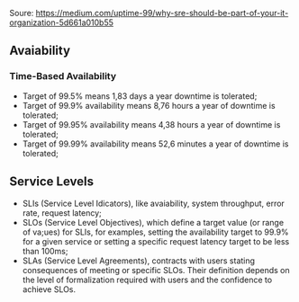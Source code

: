 Soure: https://medium.com/uptime-99/why-sre-should-be-part-of-your-it-organization-5d661a010b55
## Avaiability

### Time-Based Availability

* Target of 99.5% means 1,83 days a year downtime is tolerated;
* Target of 99.9% availability means 8,76 hours a year of downtime is tolerated;
* Target of 99.95% availability means 4,38 hours a year of downtime is tolerated;
* Target of 99.99% availability means 52,6 minutes a year of downtime is tolerated;

## Service Levels

* SLIs (Service Level Idicators), like avaiability, system throughput, error rate, request latency;
* SLOs (Service Level Objectives), which define a target value (or range of va;ues) for SLIs, for
examples, setting the availability target to 99.9% for a given service or setting a specific request
latency target to be less than 100ms;
* SLAs (Service Level Agreements), contracts with users stating consequences of meeting or specific SLOs.
Their definition depends on the level of formalization required with users and the confidence to
achieve SLOs.
